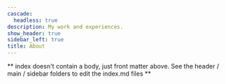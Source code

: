 ```yaml
---
cascade:
  headless: true
description: My work and experiences. 
show_header: true
sidebar_left: true
title: About
---
```


** index doesn't contain a body, just front matter above.
See the header / main / sidebar folders to edit the index.md files **
